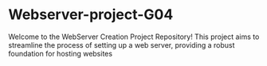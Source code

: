 # Webserver-project-G04
Welcome to the WebServer Creation Project Repository! This project aims to streamline the process of setting up a web server, providing a robust foundation for hosting websites 
